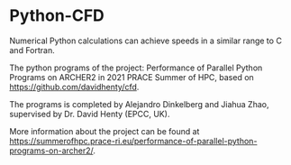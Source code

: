 # Python-CFD
Numerical Python calculations can achieve speeds in a similar range to C and Fortran.

The python programs of the project: Performance of Parallel Python Programs on ARCHER2 in 2021 PRACE Summer of HPC, based on https://github.com/davidhenty/cfd.

The programs is completed by Alejandro Dinkelberg and Jiahua Zhao, supervised by Dr. David Henty (EPCC, UK).

More information about the project can be found at https://summerofhpc.prace-ri.eu/performance-of-parallel-python-programs-on-archer2/.
